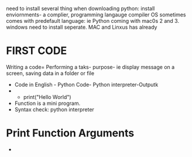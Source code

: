 need to install several thing when downloading python: install enviornments- a complier, programming langauge compiler
OS sometimes comes with predefault language: ie Python coming with mac0s 2 and 3. windows need to install seperate. MAC and Linxus has already 

# FIRST CODE
Writing a code= Performing a taks- purpose- ie display message on a screen, saving data in a folder or file
- Code in English - Python Code- Python interpreter-Outputk
- - print("Hello World")
- Function is a mini program.
- Syntax check: python interpreter
# Print Function Arguments
- 
